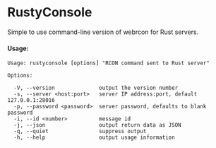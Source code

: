# RustyConsole

Simple to use command-line version of webrcon for Rust servers.

#### Usage:

```
Usage: rustyconsole [options] "RCON command sent to Rust server"

Options:

  -V, --version              output the version number
  -s, --server <host:port>   server IP address:port, default 127.0.0.1:28016
  -p, --password <password>  server password, defaults to blank password
  -i, --id <number>          message id
  -j, --json                 output return data as JSON
  -q, --quiet                suppress output
  -h, --help                 output usage information
```
